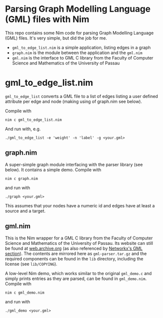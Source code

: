 # Parsing Graph Modelling Language (GML) files with Nim

This repo contains some Nim code for parsing Graph Modelling Language (GML) files. It's very simple, but did the job for me.

- `gml_to_edge_list.nim` is a simple application, listing edges in a graph
- `graph.nim` is the module between the application and the `gml.nim`
- `gml.nim` is the interface to GML C library from the Faculty of Computer Science and Mathematics of the University of Passau

# gml_to_edge_list.nim

`gml_to_edge_list` converts a GML file to a list of edges listing a user defined attribute per edge and node (making using of graph.nim see below).

Compile with

    nim c gml_to_edge_list.nim

And run with, e.g.

    ./gml_to_edge_list -e 'weight' -n 'label' -g <your.gml>

## graph.nim

A super-simple graph module interfacing with the parser library (see below). It contains a simple demo. Compile with

    nim c graph.nim

and run with

    ./graph <your.gml>

This assumes that your nodes have a numeric id and edges have at least a source and a target.

## gml.nim

This is the Nim wrapper for a GML C library from the Faculty of Computer Science and Mathematics of the University of Passau. Its website can still be found at [web.archive.org](https://web.archive.org/web/20190207140002/http://www.fim.uni-passau.de/index.php?id=17297&L=1) (as also referenced by [Networkx's GML section](https://networkx.org/documentation/stable/reference/readwrite/gml.html)). The contents are mirrored here as `gml-parser.tar.gz` and the required components can be found in the `lib` directory, including the license (see `lib/COPYING`). 

A low-level Nim demo, which works similar to the original `gml_demo.c` and simply prints entries as they are parsed, can be found in `gml_demo.nim`. Compile with

    nim c gml_demo.nim

and run with

    ./gml_demo <your.gml>
